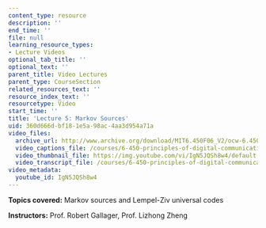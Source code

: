 ```yaml
---
content_type: resource
description: ''
end_time: ''
file: null
learning_resource_types:
- Lecture Videos
optional_tab_title: ''
optional_text: ''
parent_title: Video Lectures
parent_type: CourseSection
related_resources_text: ''
resource_index_text: ''
resourcetype: Video
start_time: ''
title: 'Lecture 5: Markov Sources'
uid: 360d666d-bf18-1e5a-98ac-4aa3d954a71a
video_files:
  archive_url: http://www.archive.org/download/MIT6.450F06_V2/ocw-6.450-f06-2003-09-17_300k.mp4
  video_captions_file: /courses/6-450-principles-of-digital-communications-i-fall-2006/6267e8ce3ca851d8a6c5915ddf21cf24_IgN5JQSh8w4.vtt
  video_thumbnail_file: https://img.youtube.com/vi/IgN5JQSh8w4/default.jpg
  video_transcript_file: /courses/6-450-principles-of-digital-communications-i-fall-2006/cbfd6538586c71a895a924b719cf8c72_IgN5JQSh8w4.pdf
video_metadata:
  youtube_id: IgN5JQSh8w4
---
```


**Topics covered:** Markov sources and Lempel-Ziv universal codes

**Instructors:** Prof. Robert Gallager, Prof. Lizhong Zheng